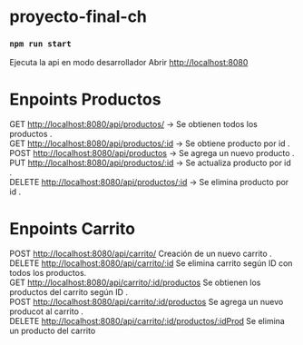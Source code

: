 # proyecto-final-ch

### `npm run start`

Ejecuta la api en modo desarrollador
Abrir [http://localhost:8080](http://localhost:8080)

# Enpoints Productos

GET  [http://localhost:8080/api/productos/](http://localhost:8080/api/productos)      -> Se obtienen todos los productos .\
GET  [http://localhost:8080/api/productos/:id](http://localhost:8080/api/productos/:id)    -> Se obtiene producto por id .\
POST [http://localhost:8080/api/productos](http://localhost:8080/api/productos)       -> Se agrega un nuevo producto .\
PUT  [http://localhost:8080/api/productos/:id](http://localhost:8080/api/productos/:id)   -> Se actualiza producto por id .\
DELETE [http://localhost:8080/api/productos/:id](http://localhost:8080/api/productos/:id) -> Se elimina producto por id .

# Enpoints Carrito

POST [http://localhost:8080/api/carrito/](http://localhost:8080/api/carrito) Creación de un nuevo carrito .\
DELETE [http://localhost:8080/api/carrito/:id](http://localhost:8080/api/carrito/:id) Se elimina carrito según ID con todos los productos.\
GET [http://localhost:8080/api/carrito/:id/productos](http://localhost:8080/api/carrito/:id/productos) Se obtienen los productos del carrito según ID .\
POST [http://localhost:8080/api/carrito/:id/productos](http://localhost:8080/api/carrito/:id/productos) Se agrega un nuevo producot al carrito .\
DELETE [http://localhost:8080/api/carrito/:id/productos/:idProd](http://localhost:8080/api/carrito/:id/productos/:idProd) Se elimina un producto del carrito
